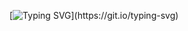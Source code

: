 [![Typing SVG](https://readme-typing-svg.demolab.com?font=Jaro&size=30&duration=4500&pause=3000&color=F79A00&center=true&vCenter=true&random=false&width=435&lines=Hello+there~)](https://git.io/typing-svg)
